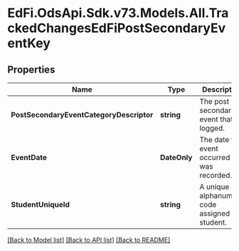 # EdFi.OdsApi.Sdk.v73.Models.All.TrackedChangesEdFiPostSecondaryEventKey

## Properties

Name | Type | Description | Notes
------------ | ------------- | ------------- | -------------
**PostSecondaryEventCategoryDescriptor** | **string** | The post secondary event that is logged. | [optional] 
**EventDate** | **DateOnly** | The date the event occurred or was recorded. | [optional] 
**StudentUniqueId** | **string** | A unique alphanumeric code assigned to a student. | [optional] 

[[Back to Model list]](../../README.md#documentation-for-models) [[Back to API list]](../../README.md#documentation-for-api-endpoints) [[Back to README]](../../README.md)

